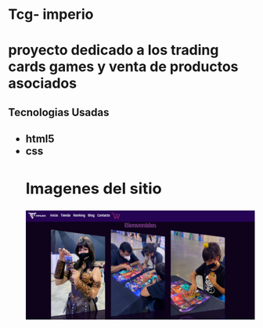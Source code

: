 <h1>
Tcg- imperio
<h1>
<p> proyecto dedicado a los trading cards games y venta de productos asociados<p>
<h2>
Tecnologias Usadas
<h2>
<ul>
<li>html5</li>
<li>css</li>
<h2> Imagenes del sitio</h2>
<img src="assets/img/galeria index.png">
</ul>